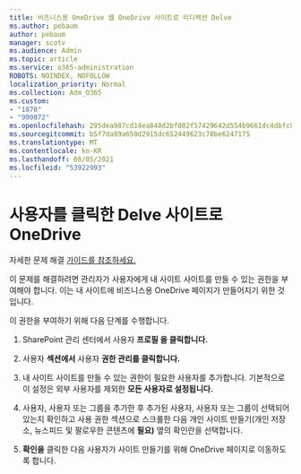```yaml
---
title: 비즈니스용 OneDrive 웹 OneDrive 사이트로 리디렉션 Delve
ms.author: pebaum
author: pebaum
manager: scotv
ms.audience: Admin
ms.topic: article
ms.service: o365-administration
ROBOTS: NOINDEX, NOFOLLOW
localization_priority: Normal
ms.collection: Adm_O365
ms.custom:
- "1870"
- "900072"
ms.openlocfilehash: 295dea987cd14ea848d2bf802f57429642d554b9661dc4dbfc805a447b7d0ede
ms.sourcegitcommit: b5f7da89a650d2915dc652449623c78be6247175
ms.translationtype: MT
ms.contentlocale: ko-KR
ms.lasthandoff: 08/05/2021
ms.locfileid: "53922993"
---
```

# <a name="redirected-to-delve-after-you-click-onedrive"></a>사용자를 클릭한 Delve 사이트로 OneDrive

자세한 문제 해결 [가이드를 참조하세요.](https://docs.microsoft.com/sharepoint/support/sites/troubleshooting-guide-for-sites-stopped-at-provisioning)

이 문제를 해결하려면 관리자가 사용자에게 내 사이트 사이트를 만들 수 있는 권한을 부여해야 합니다. 이는 내 사이트에 비즈니스용 OneDrive 페이지가 만들어지기 위한 것입니다.

이 권한을 부여하기 위해 다음 단계를 수행합니다.

1. SharePoint 관리 센터에서 사용자 **프로필 을 클릭합니다.**

2. 사용자 **섹션에서** 사용자 **권한 관리를 클릭합니다.**

3. 내 사이트 사이트를 만들 수 있는 권한이 필요한 사용자를 추가합니다. 기본적으로 이 설정은 외부 사용자를 제외한 **모든 사용자로 설정됩니다.**

4. 사용자, 사용자 또는 그룹을 추가한 후 추가된 사용자, 사용자 또는 그룹이 선택되어  있는지 확인하고 사용 권한 섹션으로 스크롤한 다음 개인 사이트 만들기(개인 저장소, 뉴스피드 및 팔로우한 콘텐츠에 **필요)** 옆의 확인란을 선택합니다.

5. **확인을** 클릭한 다음 사용자가 사이트 만들기를 위해 OneDrive 페이지로 이동하도록 합니다.

